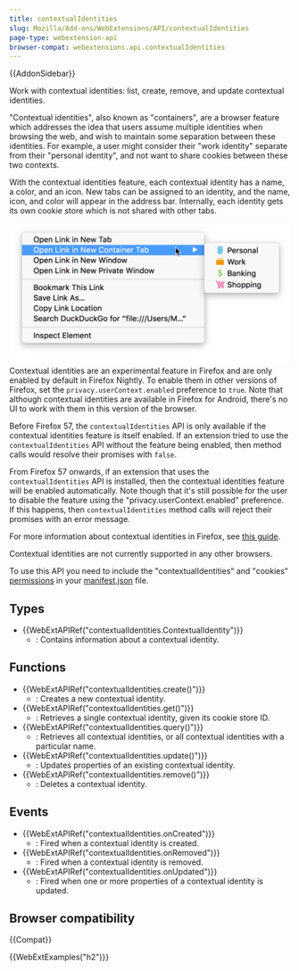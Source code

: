 ```yaml
---
title: contextualIdentities
slug: Mozilla/Add-ons/WebExtensions/API/contextualIdentities
page-type: webextension-api
browser-compat: webextensions.api.contextualIdentities
---
```


{{AddonSidebar}}

Work with contextual identities: list, create, remove, and update contextual identities.

"Contextual identities", also known as "containers", are a browser feature which addresses the idea that users assume multiple identities when browsing the web, and wish to maintain some separation between these identities. For example, a user might consider their "work identity" separate from their "personal identity", and not want to share cookies between these two contexts.

With the contextual identities feature, each contextual identity has a name, a color, and an icon. New tabs can be assigned to an identity, and the name, icon, and color will appear in the address bar. Internally, each identity gets its own cookie store which is not shared with other tabs.

![A context menu with "open in new container tab" submenu highlighted. The submenu shows personal, work, banking, and shopping contextual identities.](containers.png)Contextual identities are an experimental feature in Firefox and are only enabled by default in Firefox Nightly. To enable them in other versions of Firefox, set the `privacy.userContext.enabled` preference to `true`. Note that although contextual identities are available in Firefox for Android, there's no UI to work with them in this version of the browser.

Before Firefox 57, the `contextualIdentities` API is only available if the contextual identities feature is itself enabled. If an extension tried to use the `contextualIdentities` API without the feature being enabled, then method calls would resolve their promises with `false`.

From Firefox 57 onwards, if an extension that uses the `contextualIdentities` API is installed, then the contextual identities feature will be enabled automatically. Note though that it's still possible for the user to disable the feature using the "privacy.userContext.enabled" preference. If this happens, then `contextualIdentities` method calls will reject their promises with an error message.

For more information about contextual identities in Firefox, see [this guide](https://wiki.mozilla.org/Security/Contextual_Identity_Project/Containers).

Contextual identities are not currently supported in any other browsers.

To use this API you need to include the "contextualIdentities" and "cookies" [permissions](/en-US/docs/Mozilla/Add-ons/WebExtensions/manifest.json/permissions) in your [manifest.json](/en-US/docs/Mozilla/Add-ons/WebExtensions/manifest.json) file.

## Types

- {{WebExtAPIRef("contextualIdentities.ContextualIdentity")}}
  - : Contains information about a contextual identity.

## Functions

- {{WebExtAPIRef("contextualIdentities.create()")}}
  - : Creates a new contextual identity.
- {{WebExtAPIRef("contextualIdentities.get()")}}
  - : Retrieves a single contextual identity, given its cookie store ID.
- {{WebExtAPIRef("contextualIdentities.query()")}}
  - : Retrieves all contextual identities, or all contextual identities with a particular name.
- {{WebExtAPIRef("contextualIdentities.update()")}}
  - : Updates properties of an existing contextual identity.
- {{WebExtAPIRef("contextualIdentities.remove()")}}
  - : Deletes a contextual identity.

## Events

- {{WebExtAPIRef("contextualIdentities.onCreated")}}
  - : Fired when a contextual identity is created.
- {{WebExtAPIRef("contextualIdentities.onRemoved")}}
  - : Fired when a contextual identity is removed.
- {{WebExtAPIRef("contextualIdentities.onUpdated")}}
  - : Fired when one or more properties of a contextual identity is updated.

## Browser compatibility

{{Compat}}

{{WebExtExamples("h2")}}
